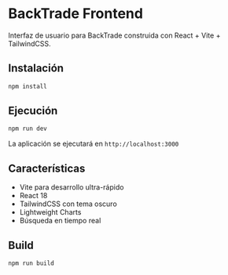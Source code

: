 # BackTrade Frontend

Interfaz de usuario para BackTrade construida con React + Vite + TailwindCSS.

## Instalación

```bash
npm install
```

## Ejecución

```bash
npm run dev
```

La aplicación se ejecutará en `http://localhost:3000`

## Características

- Vite para desarrollo ultra-rápido
- React 18
- TailwindCSS con tema oscuro
- Lightweight Charts
- Búsqueda en tiempo real

## Build

```bash
npm run build
```

